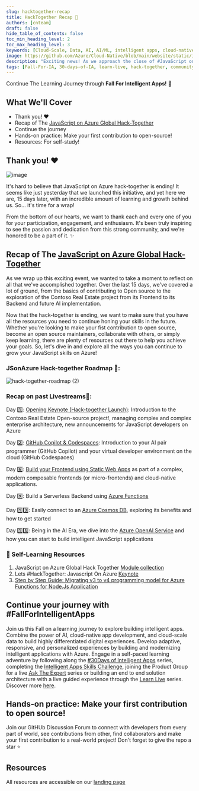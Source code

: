```yaml
---
slug: hacktogether-recap
title: HackTogether Recap 🍂
authors: [cnteam]
draft: false
hide_table_of_contents: false
toc_min_heading_level: 2
toc_max_heading_level: 3
keywords: [Cloud-Scale, Data, AI, AI/ML, intelligent apps, cloud-native, 30-days, enterprise apps, digital experiences, app modernization, hack-together]
image: https://github.com/Azure/Cloud-Native/blob/main/website/static/img/ogImage.png
description: "Exciting news! As we approach the close of #JavaScript on #Azure Global Hack today, we are thrilled to announce another exciting opportunity for all JavaScript developers!! Find a recap of Hack together and read all about the upcoming #FallIntoIA on this post!" 
tags: [Fall-For-IA, 30-days-of-IA, learn-live, hack-together, community-buzz, ask-the-expert, azure-kubernetes-service, azure-functions, azure-openai, azure-container-apps, azure-cosmos-db, github-copilot, github-codespaces, github-actions]
---
```


<head>
<meta property="og:url" content="https://azure.github.io/cloud-native/30daysofia/hacktogether-recap"/>
<meta property="og:type" content="website"/>
<meta property="og:title" content="HackTogether Recap 🍂 | Build Intelligent Apps On Azure"/>
<meta property="og:description" content="Exciting news! As we approach the close of #JavaScript on #Azure Global Hack today, we are thrilled to announce another exciting opportunity for all JavaScript developers!! Find a recap of Hack together and read all about the upcoming #FallIntoIA on this post!"/>
<meta property="og:image" content="https://github.com/Azure/Cloud-Native/blob/main/website/static/img/ogImage.png"/>
    <meta name="twitter:url" 
      content="https://azure.github.io/Cloud-Native/30daysofIA/hacktogether-recap" />
    <meta name="twitter:title" 
      content="Continue The Learning Journey through **Fall For Intelligent Apps! 🍂" />
    <meta name="twitter:description" 
      content="Exciting news! As we approach the close of #JavaScript on #Azure Global Hack today, we are thrilled to announce another exciting opportunity for all JavaScript developers!! Find a recap of Hack together and read all about the upcoming #FallIntoIA on this post!" />
    <meta name="twitter:image" 
      content="https://azure.github.io/Cloud-Native/img/ogImage.png" />
    <meta name="twitter:card" content="summary_large_image" />
    <meta name="twitter:creator" 
      content="@nitya" />
    <meta name="twitter:site" content="@AzureAdvocates" /> 
    <link rel="canonical" 
      href="https://azure.github.io/Cloud-Native/30daysofIA/hacktogether-recap" />
</head>

<!-- End METADATA -->

Continue The Learning Journey through **Fall For Intelligent Apps!** 🍂

## What We'll Cover
 * Thank you! ♥️ 
 * Recap of The [JavaScript on Azure Global Hack-Together](https://aka.ms/JavaScripton_Azure)
 * Continue the journey
 * Hands-on practice: Make your first contribution to open-source!
 * Resources: For self-study!


<!-- ************************************* -->
<!--  AUTHORS: ONLY UPDATE BELOW THIS LINE -->
<!-- ************************************* -->

## Thank you! ♥️ 
![image](https://user-images.githubusercontent.com/40116776/264592120-1dc08b59-0555-40b2-8866-59248a573b83.png)

It's hard to believe that JavaScript on Azure hack-together is ending! It seems like just yesterday that we launched this initiative, and yet here we are, 15 days later, with an incredible amount of learning and growth behind us. So... it's time for a wrap!

From the bottom of our hearts, we want to thank each and every one of you for your participation, engagement, and enthusiasm. It's been truly inspiring to see the passion and dedication from this strong community, and we're honored to be a part of it. ✨

## Recap of The [JavaScript on Azure Global Hack-Together](https://aka.ms/JavaScripton_Azure)

As we wrap up this exciting event, we wanted to take a moment to reflect on all that we've accomplished together. Over the last 15 days, we've covered a lot of ground, from the basics of contributing to Open source to the exploration of the Contoso Real Estate project from its Frontend to its Backend and future AI implementation.   

Now that the hack-together is ending, we want to make sure that you have all the resources you need to continue honing your skills in the future. Whether you're looking to make your fist contribution to open source, become an open source maintainers, collaborate with others, or simply keep learning, there are plenty of resources out there to help you achieve your goals. So, let's dive in and explore all the ways you can continue to grow your JavaScript skills on Azure!

### JSonAzure Hack-together Roadmap 📍:
![hack-together-roadmap (2)](https://user-images.githubusercontent.com/40116776/264975573-85938fcc-b235-4b5b-b45a-f174d3cf560d.png)


### Recap on past Livestreams🌟:

Day 1️⃣: [Opening Keynote (Hack-together Launch)](https://developer.microsoft.com/reactor/events/20275/?WT.mc_id=academic-98351-juliamuiruri): Introduction to the Contoso Real Estate Open-source project!, managing complex and complex enterprise architecture, new announcements for JavaScript developers on Azure

Day 2️⃣: [GitHub Copilot & Codespaces](https://developer.microsoft.com/reactor/events/20321/?WT.mc_id=academic-98351-juliamuiruri): Introduction to your AI pair programmer (GitHub Copilot) and your virtual developer environment on the cloud (GitHub Codespaces)

Day 6️⃣: [Build your Frontend using Static Web Apps](https://developer.microsoft.com/reactor/events/20276/?WT.mc_id=academic-98351-juliamuiruri) as part of a complex, modern composable frontends (or micro-frontends) and cloud-native applications.

Day 9️⃣: Build a Serverless Backend using [Azure Functions](https://developer.microsoft.com/reactor/events/20277/?WT.mc_id=academic-98351-juliamuiruri)

Day 1️⃣3️⃣: Easily connect to an [Azure Cosmos DB](https://developer.microsoft.com/reactor/events/20278/?WT.mc_id=academic-98351-juliamuiruri), exploring its benefits and how to get started

Day 1️⃣5️⃣: Being in the AI Era, we dive into the [Azure OpenAI Service](https://developer.microsoft.com/reactor/events/20322/?WT.mc_id=academic-98351-juliamuiruri) and how you can start to build intelligent JavaScript applications

### 📖 Self-Learning Resources

1. JavaScript on Azure Global Hack Together [Module collection](https://aka.ms/JavaScriptonAzureCSC)
2. Lets #HackTogether: Javascript On Azure [Keynote](https://dev.to/azure/lets-hacktogether-javascript-on-azure-keynote-nml)
3. [Step by Step Guide: Migrating v3 to v4 programming model for Azure Functions for Node.Js Application](https://techcommunity.microsoft.com/t5/educator-developer-blog/step-by-step-guide-migrating-v3-to-v4-programming-model-for/ba-p/3897691?WT.mc_id=academic-98351-juliamuiruri)

## Continue your journey with #FallForIntelligentApps
Join us this Fall on a learning journey to explore building intelligent apps. Combine the power of AI, cloud-native app development, and cloud-scale data to build highly differentiated digital experiences. Develop adaptive, responsive, and personalized experiences by building and modernizing intelligent applications with Azure. Engage in a self-paced learning adventure by following along the <a href="https://aka.ms/FallForIA/30days" target="_blank">#30Days of Intelligent Apps</a> series, completing the <a href="https://aka.ms/FallForIA/csc" target="_blank">Intelligent Apps Skills Challenge</a>, joining the Product Group for a live <a href="http://aka.ms/FallforIA/ATE-series" target="_blank">Ask The Expert</a> series or building an end to end solution architecture with a live guided experience through the <a href="http://aka.ms/FallforIA/LearnLive" target="_blank">Learn Live</a> series. Discover more <a href="https://aka.ms/FallForIA" target="_blank">here</a>.

## Hands-on practice: Make your first contribution to open source!
Join our GitHUb Discussion Forum to connect with developers from every part of world, see contributions from other, find collaborators and make your first contribution to a real-world project!
Don't forget to give the repo a star ⭐

## Resources
All resources are accessible on our [landing page](https://aka.ms/JavaScripton_Azure)
